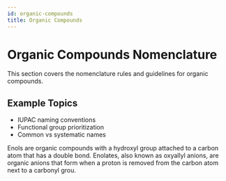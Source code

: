 ```yaml
---
id: organic-compounds
title: Organic Compounds
---
```


# Organic Compounds Nomenclature

This section covers the nomenclature rules and guidelines for organic compounds.

## Example Topics
- IUPAC naming conventions
- Functional group prioritization
- Common vs systematic names

Enols are organic compounds with a hydroxyl group attached to a carbon atom that has a double bond.
Enolates, also known as oxyallyl anions, are organic anions that form when a proton is removed from the carbon atom next to a carbonyl grou.